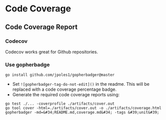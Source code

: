 # Code Coverage


## Code Coverage Report

### Codecov

Codecov works great for Github repositories.

### Use gopherbadge

```shell
go install github.com/jpoles1/gopherbadger@master
```

- Set `![gopherbadger-tag-do-not-edit]()` in the readme. This will be replaced with a code coverage percentage badge.
- Generate the required code coverage reports using:

```shell
go test ./... -coverprofile ./artifacts/cover.out
go tool cover -html=./artifacts/cover.out -o ./artifacts/coverage.html
gopherbadger -md=&#34;README.md,coverage.md&#34; -tags &#39;unit&#39;
```

